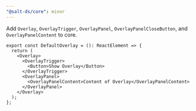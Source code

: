 ```yaml
---
"@salt-ds/core": minor
---
```


Add `Overlay`, `OverlayTrigger`, `OverlayPanel`, `OverlayPanelCloseButton`, and `OverlayPanelContent` to core.

```tsx
export const DefaultOverlay = (): ReactElement => {
  return (
    <Overlay>
      <OverlayTrigger>
        <Button>Show Overlay</Button>
      </OverlayTrigger>
      <OverlayPanel>
        <OverlayPanelContent>Content of Overlay</OverlayPanelContent>
      </OverlayPanel>
    </Overlay>
  );
};
```
